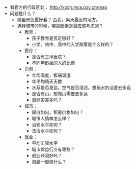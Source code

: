 - 看官方的行政区划： http://xzqh.mca.gov.cn/map
- 问题是什么？
	- 哪里景色最好看？ 西北，离天最近的地方。
	- 选择城市的时候，哪些因素是最应该考虑的？
		- 教育：
			- 孩子教育是否足够好？
			- 小学、初中、高中的入学政策是什么样的？
		- 医疗：
			- 是否有三甲医院？
			- 不同年龄层的人的比例
		- 自然：
			- 年均温度，极端温度
			- 年平均晴天天数
			- 水系是否发达，空气是否湿润，想玩水的话要去多远
			- 是否有山，想爬山需要去多远
			- 自然灾害多吗？
		- 城市：
			- 房价如何，租房价格如何？
			- 城市人情味怎么样？
			- 治安水平如何？
			- 法治水平如何？
		- 就业：
			- 平均工资水平
			- 城市优势行业有哪些？
			- 创业环境好吗？
			- 自雇一般做什么？